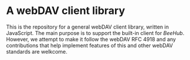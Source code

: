 A webDAV client library
=======================

This is the repository for a general webDAV client library, written in
JavaScript. The main purpose is to support the built-in client for *BeeHub*.
However, we attempt to make it follow the webDAV RFC 4918 and any contributions
that help implement features of this and other webDAV standards are welkcome.
